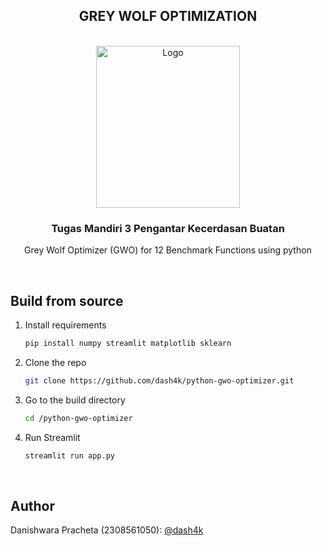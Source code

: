 <div align="center">

## GREY WOLF OPTIMIZATION

</div>

<!-- PROJECT LOGO -->
</br>
<div align="center">
  <a href="https://www.unud.ac.id/">
    <img src="https://github.com/dash4k/tugas-akhir-alpro-1/assets/133938416/ff71757a-1b51-44b7-b14e-b53b061d9815" alt="Logo" width="230" height="259">
  </a>

<h3 align="center">Tugas Mandiri 3 Pengantar Kecerdasan Buatan</h3>

  <p align="center">
    Grey Wolf Optimizer (GWO) for 12 Benchmark Functions using python
    </br>
  </p>
</div>
</br>

## Build from source

1. Install requirements
   ```sh
   pip install numpy streamlit matplotlib sklearn
   ```
2. Clone the repo
   ```sh
   git clone https://github.com/dash4k/python-gwo-optimizer.git
   ```
3. Go to the build directory
   ```sh
   cd /python-gwo-optimizer
   ```
4. Run Streamlit
   ```sh
   streamlit run app.py
   ```
</br>



<!-- CONTACT -->
## Author

Danishwara Pracheta (2308561050): [@dash4k](https://www.github.com/dash4k)